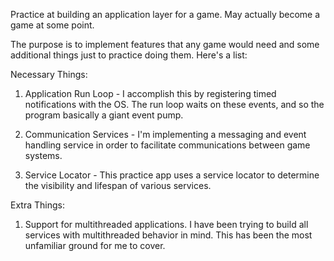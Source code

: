 Practice at building an application layer for a game. May actually become a game at some point.

The purpose is to implement features that any game would need and some additional things just to practice doing them. Here's a list:

Necessary Things:
1) Application Run Loop - I accomplish this by registering timed notifications with the OS. The run loop waits on these events, and so the program basically a giant event pump.

2) Communication Services - I'm implementing a messaging and event handling service in order to facilitate communications between game systems.

3) Service Locator - This practice app uses a service locator to determine the visibility and lifespan of various services.


Extra Things:
1) Support for multithreaded applications. I have been trying to build all services with multithreaded behavior in mind. This has been the most unfamiliar ground for me to cover.
